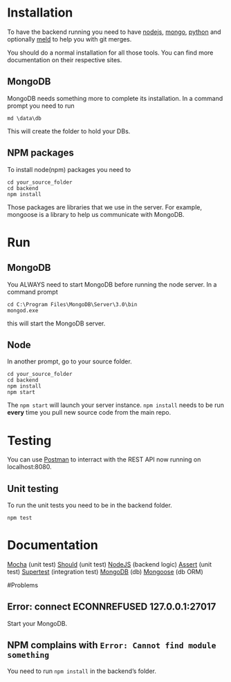 # Installation
To have the backend running you need to have [nodejs](https://nodejs.org/dist/v0.12.6/x64/node-v0.12.6-x64.msi),
[mongo](https://fastdl.mongodb.org/win32/mongodb-win32-x86_64-2008plus-ssl-3.0.4-signed.msi),
[python](https://www.python.org/ftp/python/3.4.3/python-3.4.3.amd64.msi)
and optionally [meld](https://download.gnome.org/binaries/win32/meld/3.12/Meld-3.12.3-win32.msi) to help you with git merges.

You should do a normal installation for all those tools. You can find more documentation on their respective sites.

## MongoDB
MongoDB needs something more to complete its installation. In a command prompt you need to run
```
md \data\db
```
This will create the folder to hold your DBs.

## NPM packages
To install node(npm) packages you need to
```
cd your_source_folder
cd backend
npm install
```
Those packages are libraries that we use in the server. For example, mongoose is a library to help us communicate with MongoDB.

# Run
## MongoDB
You ALWAYS need to start MongoDB before running the node server. In a command prompt
```
cd C:\Program Files\MongoDB\Server\3.0\bin
mongod.exe
```
this will start the MongoDB server.
## Node
In another prompt, go to your source folder.
```
cd your_source_folder
cd backend
npm install
npm start
```
The ```npm start``` will launch your server instance. ```npm install``` needs to be run **every** time you pull new source code from the main repo.

# Testing
You can use [Postman](https://www.getpostman.com/) to interract with the REST API now running on localhost:8080.

## Unit testing
To run the unit tests you need to be in the backend folder.
```
npm test
```

# Documentation
[Mocha](http://mochajs.org/#getting-started) (unit test)
[Should](https://shouldjs.github.io/) (unit test)
[NodeJS](https://nodejs.org/api/) (backend logic)
[Assert](https://nodejs.org/api/assert.html) (unit test)
[Supertest](https://github.com/visionmedia/supertest) (integration test)
[MongoDB](http://docs.mongodb.org/manual/) (db)
[Mongoose](http://mongoosejs.com/docs/guide.html) (db ORM)

#Problems
## Error: connect ECONNREFUSED 127.0.0.1:27017
Start your MongoDB.

## NPM complains with ```Error: Cannot find module something```
You need to run ```npm install``` in the backend’s folder.
